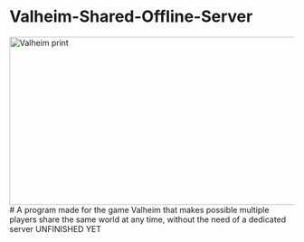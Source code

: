 # Valheim-Shared-Offline-Server
<img src="https://img2.storyblok.com/fit-in/1000x700/f/157036/2132x1194/3754a641ab/carousel-bg.jpg" alt="Valheim print" width="533" height="298"/>
# 
A program made for the game Valheim that makes possible multiple players share the same world at any time, without the need of a dedicated server  UNFINISHED YET
